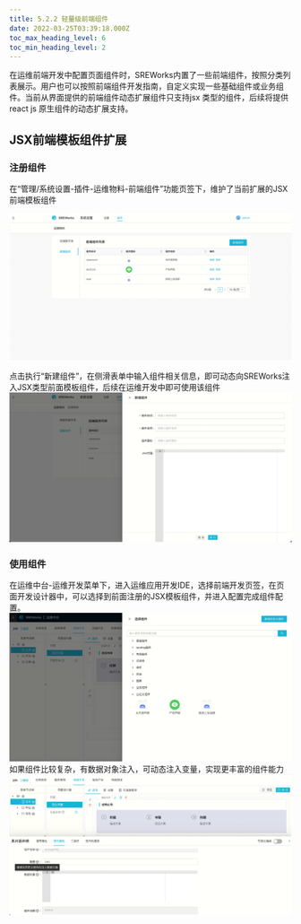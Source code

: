 ```yaml
---
title: 5.2.2 轻量级前端组件
date: 2022-03-25T03:39:18.000Z
toc_max_heading_level: 6
toc_min_heading_level: 2
---
```


在运维前端开发中配置页面组件时，SREWorks内置了一些前端组件，按照分类列表展示。用户也可以按照前端组件开发指南，自定义实现一些基础组件或业务组件。当前从界面提供的前端组件动态扩展组件只支持jsx 类型的组件，后续将提供react js 原生组件的动态扩展支持。

<a name="sP0eE"></a>

## JSX前端模板组件扩展

<a name="jMutK"></a>

### 注册组件
在“管理/系统设置-插件-运维物料-前端组件”功能页签下，维护了当前扩展的JSX前端模板组件

![image.png](./pictures/1648179558806-3d509422-0700-4db8-a6c9-77f841a9cbe0.png)

点击执行“新建组件”，在侧滑表单中输入组件相关信息，即可动态向SREWorks注入JSX类型前面模板组件，后续在运维开发中即可使用该组件<br />![image.png](./pictures/1648179559003-f7251855-4da7-4668-8e4f-039d0badba08.png)
<a name="Dn3rm"></a>

### 使用组件
在运维中台-运维开发菜单下，进入运维应用开发IDE，选择前端开发页签，在页面开发设计器中，可以选择到前面注册的JSX模板组件，并进入配置完成组件配置。 <br />![image.png](./pictures/1648179559151-dfaece97-49b4-4ce9-8323-e49fecdb53fc.png)<br />如果组件比较复杂，有数据对象注入，可动态注入变量，实现更丰富的组件能力<br />![image.png](./pictures/1648179559313-fa1d7a6e-dd34-41dd-8212-a41c46d3d839.png)


<a name="d6Pno"></a>

### 
